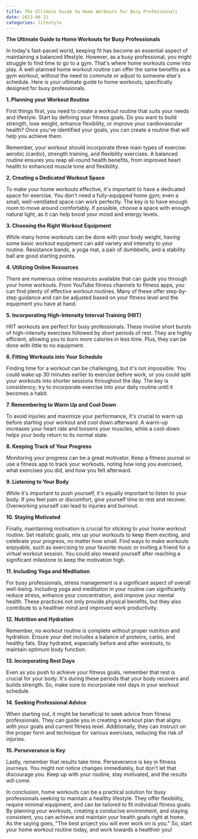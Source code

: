 ```yaml
---
title: The Ultimate Guide to Home Workouts for Busy Professionals
date: 2023-06-21
categories: lifestyle
---
```


**The Ultimate Guide to Home Workouts for Busy Professionals**

In today's fast-paced world, keeping fit has become an essential aspect of maintaining a balanced lifestyle. However, as a busy professional, you might struggle to find time to go to a gym. That's where home workouts come into play. A well-planned home workout routine can offer the same benefits as a gym workout, without the need to commute or adjust to someone else's schedule. Here is your ultimate guide to home workouts, specifically designed for busy professionals.

**1. Planning your Workout Routine**

First things first, you need to create a workout routine that suits your needs and lifestyle. Start by defining your fitness goals. Do you want to build strength, lose weight, enhance flexibility, or improve your cardiovascular health? Once you've identified your goals, you can create a routine that will help you achieve them.

Remember, your workout should incorporate three main types of exercise: aerobic (cardio), strength training, and flexibility exercises. A balanced routine ensures you reap all-round health benefits, from improved heart health to enhanced muscle tone and flexibility.

**2. Creating a Dedicated Workout Space**

To make your home workouts effective, it's important to have a dedicated space for exercise. You don't need a fully-equipped home gym; even a small, well-ventilated space can work perfectly. The key is to have enough room to move around comfortably. If possible, choose a space with enough natural light, as it can help boost your mood and energy levels.

**3. Choosing the Right Workout Equipment**

While many home workouts can be done with your body weight, having some basic workout equipment can add variety and intensity to your routine. Resistance bands, a yoga mat, a pair of dumbbells, and a stability ball are good starting points.

**4. Utilizing Online Resources**

There are numerous online resources available that can guide you through your home workouts. From YouTube fitness channels to fitness apps, you can find plenty of effective workout routines. Many of these offer step-by-step guidance and can be adjusted based on your fitness level and the equipment you have at hand.

**5. Incorporating High-Intensity Interval Training (HIIT)**

HIIT workouts are perfect for busy professionals. These involve short bursts of high-intensity exercises followed by short periods of rest. They are highly efficient, allowing you to burn more calories in less time. Plus, they can be done with little to no equipment.

**6. Fitting Workouts into Your Schedule**

Finding time for a workout can be challenging, but it's not impossible. You could wake up 30 minutes earlier to exercise before work, or you could split your workouts into shorter sessions throughout the day. The key is consistency; try to incorporate exercise into your daily routine until it becomes a habit.

**7. Remembering to Warm Up and Cool Down**

To avoid injuries and maximize your performance, it's crucial to warm up before starting your workout and cool down afterward. A warm-up increases your heart rate and loosens your muscles, while a cool-down helps your body return to its normal state.

**8. Keeping Track of Your Progress**

Monitoring your progress can be a great motivator. Keep a fitness journal or use a fitness app to track your workouts, noting how long you exercised, what exercises you did, and how you felt afterward.

**9. Listening to Your Body**

While it's important to push yourself, it's equally important to listen to your body. If you feel pain or discomfort, give yourself time to rest and recover. Overworking yourself can lead to injuries and burnout.

**10. Staying Motivated**

Finally, maintaining motivation is crucial for sticking to your home workout routine. Set realistic goals, mix up your workouts to keep them exciting, and celebrate your progress, no matter how small. Find ways to make workouts enjoyable, such as exercising to your favorite music or inviting a friend for a virtual workout session. You could also reward yourself after reaching a significant milestone to keep the motivation high.

**11. Including Yoga and Meditation**

For busy professionals, stress management is a significant aspect of overall well-being. Including yoga and meditation in your routine can significantly reduce stress, enhance your concentration, and improve your mental health. These practices not only provide physical benefits, but they also contribute to a healthier mind and improved work productivity.

**12. Nutrition and Hydration**

Remember, no workout routine is complete without proper nutrition and hydration. Ensure your diet includes a balance of proteins, carbs, and healthy fats. Stay hydrated, especially before and after workouts, to maintain optimum body function.

**13. Incorporating Rest Days**

Even as you push to achieve your fitness goals, remember that rest is crucial for your body. It's during these periods that your body recovers and builds strength. So, make sure to incorporate rest days in your workout schedule.

**14. Seeking Professional Advice**

When starting out, it might be beneficial to seek advice from fitness professionals. They can guide you in creating a workout plan that aligns with your goals and current fitness level. Additionally, they can instruct on the proper form and technique for various exercises, reducing the risk of injuries.

**15. Perseverance is Key**

Lastly, remember that results take time. Perseverance is key in fitness journeys. You might not notice changes immediately, but don't let that discourage you. Keep up with your routine, stay motivated, and the results will come.

In conclusion, home workouts can be a practical solution for busy professionals seeking to maintain a healthy lifestyle. They offer flexibility, require minimal equipment, and can be tailored to fit individual fitness goals. By planning your workouts, creating a conducive environment, and staying consistent, you can achieve and maintain your health goals right at home. As the saying goes, "The best project you will ever work on is you." So, start your home workout routine today, and work towards a healthier you!